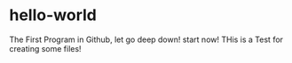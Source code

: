# hello-world
The First Program in Github, let go deep down! start now!
THis is a Test for creating some files!
